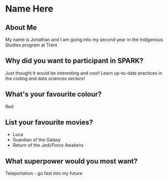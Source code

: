 # Name Here

## About Me
My name is Jonathan and I am going into my second year in the Indigenous Studies program at Trent

## Why did you want to participant in SPARK?
Just thought it would be interesting and cool! Learn up-to-date practices in the coding and data sciences sectors!

## What's your favourite colour? 
Red

## List your favourite movies?
- Luca
- Guardian of the Galaxy
- Return of the Jedi/Force Awakens

## What superpower would you most want?
Teleportation - go fast into my future
